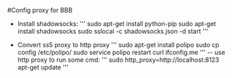 #Config proxy for BBB

- Install shadowsocks:
'''
sudo apt-get install python-pip
sudo apt-get install shadowsocks
sudo sslocal -c shadowsocks.json -d start
'''

- Convert ss5 proxy to http proxy
'''
sudo apt-get install polipo
sudo cp config /etc/polipo/
sudo service polipo restart
curl ifconfig.me
'''
-- use http proxy to run some cmd:
'''
sudo http_proxy=http://localhost:8123 apt-get update
'''
